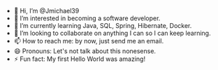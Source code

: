 - 👋 Hi, I’m @Jmichael39
- 👀 I’m interested in becoming a software developer.
- 🌱 I’m currently learning Java, SQL, Spring, Hibernate, Docker.
- 💞️ I’m looking to collaborate on anything I can so I can keep learning.
- 📫 How to reach me: by now, just send me an email.
- 😄 Pronouns: Let's not talk about this nonesense.
- ⚡ Fun fact: My first Hello World was amazing!

<!---
Jmichael39/Jmichael39 is a ✨ special ✨ repository because its `README.md` (this file) appears on your GitHub profile.
You can click the Preview link to take a look at your changes.
--->
